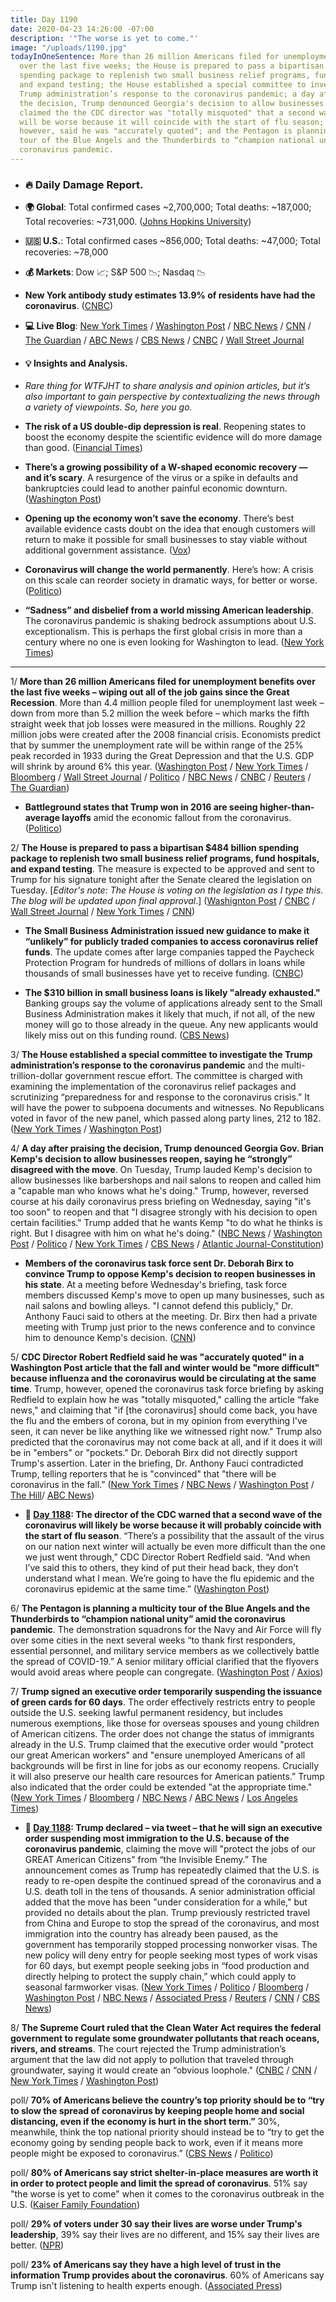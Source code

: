 ```yaml
---
title: Day 1190
date: 2020-04-23 14:26:00 -07:00
description: '"The worse is yet to come."'
image: "/uploads/1190.jpg"
todayInOneSentence: More than 26 million Americans filed for unemployment benefits
  over the last five weeks; the House is prepared to pass a bipartisan $484 billion
  spending package to replenish two small business relief programs, fund hospitals,
  and expand testing; the House established a special committee to investigate the
  Trump administration’s response to the coronavirus pandemic; a day after praising
  the decision, Trump denounced Georgia's decision to allow businesses reopen; Trump
  claimed the the CDC director was "totally misquoted" that a second wave of the coronavirus
  will be worse because it will coincide with the start of flu season; the CDC director,
  however, said he was "accurately quoted"; and the Pentagon is planning a multicity
  tour of the Blue Angels and the Thunderbirds to “champion national unity” amid the
  coronavirus pandemic.
---
```


* ### 🔥 Daily Damage Report.

* **🌍 Global**: Total confirmed cases \~2,700,000; Total deaths: \~187,000; Total recoveries: \~731,000. ([Johns Hopkins University](https://coronavirus.jhu.edu/map.html))

* **🇺🇸 U.S.**: Total confirmed cases \~856,000; Total deaths: \~47,000; Total recoveries: \~78,000

* **💰 Markets**: Dow 📈; S&P 500 📉; Nasdaq 📉

* **New York antibody study estimates 13.9% of residents have had the coronavirus**. ([CNBC](https://www.cnbc.com/2020/04/23/new-york-antibody-study-estimates-13point9percent-of-residents-have-had-the-coronavirus-cuomo-says.html))

* **💻 Live Blog**: [New York Times](https://www.nytimes.com/2020/04/23/us/coronavirus-live-news-coverage.html?action=click&module=Spotlight&pgtype=Homepage) / [Washington Post](https://www.washingtonpost.com/world/2020/04/22/coronavirus-latest-news-2/) / [NBC News](https://www.nbcnews.com/health/health-news/live-blog/2020-04-23-coronavirus-news-n1190201) / [CNN](https://www.cnn.com/us/live-news/us-coronavirus-update-04-23-20/index.html) / [The Guardian](https://www.theguardian.com/world/live/2020/apr/23/coronavirus-us-live-house-484bn-crisis-aid-package-trump-cuomo-latest-news-updates) / [ABC News](https://abcnews.go.com/Health/coronavirus-updates-american-red-cross-antibody-tests-id/story?id=70301746) / [CBS News](https://www.cbsnews.com/live-updates/coronavirus-update-covid-19-2020-04-23/) / [CNBC](https://www.cnbc.com/2020/04/23/coronavirus-latest-updates.html) / [Wall Street Journal](https://www.wsj.com/livecoverage/latest-updates/coronavirus?mod=theme_coronavirus-ribbon)

* #### 💡 Insights and Analysis.

* *Rare thing for WTFJHT to share analysis and opinion articles, but it’s also important to gain perspective by contextualizing the news through a variety of viewpoints. So, here you go.*

* **The risk of a US double-dip depression is real**. Reopening states to boost the economy despite the scientific evidence will do more damage than good. ([Financial Times](https://www.ft.com/content/ecca2149-ddfc-47e0-983c-9bf0a6c3fae1))

* **There’s a growing possibility of a W-shaped economic recovery — and it’s scary**. A resurgence of the virus or a spike in defaults and bankruptcies could lead to another painful economic downturn. ([Washington Post](https://www.washingtonpost.com/business/2020/04/22/theres-growing-possibility-w-shaped-economic-recovery-its-scary/))

* **Opening up the economy won’t save the economy**. There’s best available evidence casts doubt on the idea that enough customers will return to make it possible for small businesses to stay viable without additional government assistance. ([Vox](https://www.vox.com/2020/4/22/21228651/opening-up-save-economy-trump-coronavirus-pandemic-shutdown))

* **Coronavirus will change the world permanently**. Here’s how: A crisis on this scale can reorder society in dramatic ways, for better or worse. ([Politico](https://www.politico.com/news/magazine/2020/03/19/coronavirus-effect-economy-life-society-analysis-covid-135579))

* **“Sadness” and disbelief from a world missing American leadership**. The coronavirus pandemic is shaking bedrock assumptions about U.S. exceptionalism. This is perhaps the first global crisis in more than a century where no one is even looking for Washington to lead. ([New York Times](https://www.nytimes.com/2020/04/23/world/europe/coronavirus-american-exceptionalism.html))

---

1/ **More than 26 million Americans filed for unemployment benefits over the last five weeks – wiping out all of the job gains since the Great Recession**. More than 4.4 million people filed for unemployment last week – down from more than 5.2 million the week before – which marks the fifth straight week that job losses were measured in the millions. Roughly 22 million jobs were created after the 2008 financial crisis. Economists predict that by summer the unemployment rate will be within range of the 25% peak recorded in 1933 during the Great Depression and that the U.S. GDP will shrink by around 6% this year. ([Washington Post](https://www.washingtonpost.com/business/2020/04/23/economy-coronavirus-unemployment/) / [New York Times](https://www.nytimes.com/2020/04/23/business/economy/unemployment-claims-coronavirus.html?searchResultPosition=25) / [Bloomberg](https://www.bloomberg.com/news/articles/2020-04-23/u-s-jobless-claims-at-4-43-million-in-labor-rout-s-fifth-week?srnd=premium&sref=MIBMEEoj) / [Wall Street Journal](https://www.wsj.com/articles/millions-of-u-s-workers-continue-to-seek-unemployment-help-amid-coronavirus-11587634201?mod=hp_lead_pos1) / [Politico](https://www.politico.com/news/2020/04/23/coronavirus-unemployment-claims-numbers-203455) / [NBC News](https://www.nbcnews.com/business/business-news/u-s-jobless-claims-reach-26-million-coronavirus-hit-wiping-n1190296) / [CNBC](https://www.cnbc.com/2020/04/23/the-us-economy-has-now-erased-all-job-gains-since-the-great-recession.html) / [Reuters](https://www.reuters.com/article/us-usa-economy/record-u-s-jobless-claims-wipe-out-post-great-recession-employment-gains-idUSKCN2250CS) / [The Guardian](https://www.theguardian.com/business/2020/apr/23/us-unemployment-claims-benefits-coronavirus))

* **Battleground states that Trump won in 2016 are seeing higher-than-average layoffs** amid the economic fallout from the coronavirus. ([Politico](https://www.politico.com/news/2020/04/23/states-that-helped-trump-win-see-biggest-job-losses-204072))

2/ **The House is prepared to pass a bipartisan $484 billion spending package to replenish two small business relief programs, fund hospitals, and expand testing**. The measure is expected to be approved and sent to Trump for his signature tonight after the Senate cleared the legislation on Tuesday. \[*Editor's note: The House is voting on the legislation as I type this. The blog will be updated upon final approval*.\] ([Washignton Post](https://www.washingtonpost.com/us-policy/2020/04/23/congress-coronavirus-small-business/) / [CNBC](https://www.cnbc.com/2020/04/23/coronavirus-updates-house-to-pass-small-business-relief-bill.html) / [Wall Street Journal](https://www.wsj.com/articles/house-set-to-approve-484-billion-bill-to-aid-small-businesses-hospitals-11587641659?mod=hp_lead_pos6) / [New York Times](https://www.nytimes.com/2020/04/23/us/coronavirus-live-news-coverage.html#link-2a2e3654) / [CNN](https://www.cnn.com/2020/04/23/politics/state-of-play-small-business-administration-money/index.html))

* **The Small Business Administration issued new guidance to make it “unlikely” for publicly traded companies to access coronavirus relief funds**. The update comes after large companies tapped the Paycheck Protection Program for hundreds of millions of dollars in loans while thousands of small businesses have yet to receive funding. ([CNBC](https://www.cnbc.com/2020/04/23/us-issues-new-guidance-for-small-business-loans-to-make-it-harder-for-public-companies-to-get-funds.html))

* **The $310 billion in small business loans is likely "already exhausted."** Banking groups say the volume of applications already sent to the Small Business Administration makes it likely that much, if not all, of the new money will go to those already in the queue. Any new applicants would likely miss out on this funding round. ([CBS News](https://www.cbsnews.com/news/paycheck-protection-program-small-business-already-gone/))

3/ **The House established a special committee to investigate the Trump administration’s response to the coronavirus pandemic** and the multi-trillion-dollar government rescue effort. The committee is charged with examining the implementation of the coronavirus relief packages and scrutinizing “preparedness for and response to the coronavirus crisis.” It will have the power to subpoena documents and witnesses. No Republicans voted in favor of the new panel, which passed along party lines, 212 to 182. ([New York Times](https://www.nytimes.com/2020/04/23/us/coronavirus-live-news-coverage.html#link-c180cdb) / [Washington Post](https://www.washingtonpost.com/world/2020/04/22/coronavirus-latest-news-2/))

4/ **A day after praising the decision, Trump denounced Georgia Gov. Brian Kemp's decision to allow businesses reopen, saying he “strongly” disagreed with the move**. On Tuesday, Trump lauded Kemp's decision to allow businesses like barbershops and nail salons to reopen and called him a "capable man who knows what he's doing." Trump, however, reversed course at his daily coronavirus press briefing on Wednesday, saying "it's too soon" to reopen and that "I disagree strongly with his decision to open certain facilities." Trump added that he wants Kemp "to do what he thinks is right. But I disagree with him on what he's doing." ([NBC News](https://www.nbcnews.com/politics/donald-trump/trump-reverses-course-says-too-soon-georgia-reopen-n1190061) / [Washington Post](https://www.washingtonpost.com/politics/trump-says-us-is-opening-for-business-but-many-states-are-holding-firm/2020/04/22/2800b1e4-84b2-11ea-ae26-989cfce1c7c7_story.html) / [Politico](https://www.politico.com/news/2020/04/22/trump-kemp-georgia-reopen-coronavirus-202117) / [New York Times](https://www.nytimes.com/2020/04/22/us/trump-georgia-governor-kemp-coronavirus.html) / [CBS News](https://www.cbsnews.com/news/georgia-governor-brian-kemp-trump-split-coronavirus-restrictions/) / [Atlantic Journal-Constitution](https://www.ajc.com/blog/politics/trump-rebuke-kemp-coronavirus-plan-puts-georgia-republicans-bind/buz9WcnEOBRS7NikRG1Y4M/))

* **Members of the coronavirus task force sent Dr. Deborah Birx to convince Trump to oppose Kemp's decision to reopen businesses in his state**. At a meeting before Wednesday's briefing, task force members discussed Kemp's move to open up many businesses, such as nail salons and bowling alleys. "I cannot defend this publicly," Dr. Anthony Fauci said to others at the meeting. Dr. Birx then had a private meeting with Trump just prior to the news conference and to convince him to denounce Kemp's decision. ([CNN](https://www.cnn.com/2020/04/23/politics/donald-trump-brian-kemp-georgia/index.html))

5/ **CDC Director Robert Redfield said he was "accurately quoted" in a Washington Post article that the fall and winter would be "more difficult" because influenza and the coronavirus would be circulating at the same time**. Trump, however, opened the coronavirus task force briefing by asking Redfield to explain how he was "totally misquoted," calling the article “fake news," and claiming that "if \[the coronavirus\] should come back, you have the flu and the embers of corona, but in my opinion from everything I've seen, it can never be like anything like we witnessed right now." Trump also predicted that the coronavirus may not come back at all, and if it does it will be in "embers" or "pockets." Dr. Deborah Birx did not directly support Trump's assertion. Later in the briefing, Dr. Anthony Fauci contradicted Trump, telling reporters that he is "convinced" that "there will be coronavirus in the fall.” ([New York Times](https://www.nytimes.com/2020/04/22/us/politics/trump-coronavirus-fall.html) / [NBC News](https://www.nbcnews.com/politics/donald-trump/trump-asks-cdc-director-explain-how-he-was-misquoted-he-n1190051?cid=sm_npd_nn_tw_ma) / [Washington Post](https://www.washingtonpost.com/politics/2020/04/22/trumps-strange-quibble-with-his-cdc-directors-quote-reinforces-danger-his-coronavirus-alternate-reality/) / [The Hill](https://thehill.com/homenews/administration/494224-cdc-director-tries-to-walk-back-remarks-on-coronavirus)/ [ABC News](https://abcnews.go.com/Politics/coronavirus-government-response-updates-pelosi-insist-truth-trump/story?id=70284957))

* **📌 [Day 1188](https://whatthefuckjusthappenedtoday.com/2020/04/21/day-1188/#3-the-director-of-the-cdc-warned-tha): The director of the CDC warned that a second wave of the coronavirus will likely be worse because it will probably coincide with the start of flu season**. “There’s a possibility that the assault of the virus on our nation next winter will actually be even more difficult than the one we just went through,” CDC Director Robert Redfield said. “And when I’ve said this to others, they kind of put their head back, they don’t understand what I mean. We’re going to have the flu epidemic and the coronavirus epidemic at the same time.” ([Washington Post](https://www.washingtonpost.com/health/2020/04/21/coronavirus-secondwave-cdcdirector/))

6/ **The Pentagon is planning a multicity tour of the Blue Angels and the Thunderbirds to “champion national unity” amid the coronavirus pandemic**. The demonstration squadrons for the Navy and Air Force will fly over some cities in the next several weeks “to thank first responders, essential personnel, and military service members as we collectively battle the spread of COVID-19.” A senior military official clarified that the flyovers would avoid areas where people can congregate. ([Washington Post](https://www.washingtonpost.com/national-security/2020/04/22/pentagon-plans-dispatch-blue-angels-thunderbirds-coronavirus-response/) / [Axios](https://www.axios.com/blue-angles-thunderbirds-navy-air-force-flight-be1315c3-adfb-4d50-9d6f-f4dda8091b92.html))

7/ **Trump signed an executive order temporarily suspending the issuance of green cards for 60 days**. The order effectively restricts entry to people outside the U.S. seeking lawful permanent residency, but includes numerous exemptions, like those for overseas spouses and young children of American citizens. The order does not change the status of immigrants already in the U.S. Trump claimed that the executive order would "protect our great American workers" and "ensure unemployed Americans of all backgrounds will be first in line for jobs as our economy reopens. Crucially it will also preserve our health care resources for American patients.” Trump also indicated that the order could be extended "at the appropriate time." ([New York Times](https://www.nytimes.com/2020/04/22/us/politics/coronavirus-immigration-green-cards.html) / [Bloomberg](https://www.bloomberg.com/news/articles/2020-04-22/trump-signs-order-suspending-immigration-to-curb-job-competition?srnd=premium&sref=MIBMEEoj) / [NBC News](https://www.nbcnews.com/politics/white-house/trump-s-immigration-ban-raises-more-questions-answers-here-s-n1188946) / [ABC News](https://abcnews.go.com/Health/coronavirus-updates-1st-us-death-occurred-earlier-initially/story?id=70281108) / [Los Angeles Times](https://www.latimes.com/politics/story/2020-04-22/trump-signs-order-further-restricting-immigration))

* **📌 [Day 1188](https://whatthefuckjusthappenedtoday.com/2020/04/21/day-1188/#2-trump-declared-%E2%80%93-via-tweet-%E2%80%93%C2%A0that): Trump declared – via tweet – that he will sign an executive order suspending most immigration to the U.S. because of the coronavirus pandemic**, claiming the move will "protect the jobs of our GREAT American Citizens" from “the Invisible Enemy.” The announcement comes as Trump has repeatedly claimed that the U.S. is ready to re-open despite the continued spread of the coronavirus and a U.S. death toll in the tens of thousands. A senior administration official added that the move has been "under consideration for a while," but provided no details about the plan. Trump previously restricted travel from China and Europe to stop the spread of the coronavirus, and most immigration into the country has already been paused, as the government has temporarily stopped processing nonworker visas. The new policy will deny entry for people seeking most types of work visas for 60 days, but exempt people seeking jobs in “food production and directly helping to protect the supply chain,” which could apply to seasonal farmworker visas. ([New York Times](https://www.nytimes.com/2020/04/20/us/politics/trump-immigration.html) / [Politico](https://www.politico.com/news/2020/04/20/trump-suspend-immigration-coronavirus-197755) / [Bloomberg](https://www.bloomberg.com/news/articles/2020-04-21/trump-says-he-ll-suspend-immigration-to-u-s-over-virus-concerns?srnd=premium&sref=MIBMEEoj) / [Washington Post](https://www.washingtonpost.com/immigration/coronavirus-trump-suspend-immigration/2020/04/21/464e2440-838d-11ea-ae26-989cfce1c7c7_story.html?tidr=a_breakingnews&hpid=hp_no-name_hp-breaking-news%3Apage%2Fbreaking-news-bar&itid=hp_no-name_hp-breaking-news%3Apage%2Fbreaking-news-bar) / [NBC News](https://www.nbcnews.com/politics/donald-trump/trump-says-he-suspending-immigration-over-coronavirus-need-protect-jobs-n1188416) / [Associated Press](https://apnews.com/9da146b517bff374be31391c8537c739) / [Reuters](https://www.reuters.com/article/us-health-coronavirus-usa-immigration/trump-says-will-sign-order-to-temporarily-suspend-immigration-into-u-s-idUSKBN223085?il=0) / [CNN](https://www.cnn.com/2020/04/20/politics/donald-trump-immigration-halt-coronavirus/index.html) / [CBS News](https://www.cbsnews.com/news/trump-immigration-executive-order-ban-temporary-coronavirus-pandemic/))

8/ **The Supreme Court ruled that the Clean Water Act requires the federal government to regulate some groundwater pollutants that reach oceans, rivers, and streams**. The court rejected the Trump administration’s argument that the law did not apply to pollution that traveled through groundwater, saying it would create an “obvious loophole." ([CNBC](https://www.cnbc.com/2020/04/23/supreme-court-rejects-trump-backed-loophole-in-clean-water-case.html) / [CNN](https://www.cnn.com/2020/04/23/politics/supreme-court-clean-water-act-maui/index.html) / [New York Times](https://www.nytimes.com/2020/04/23/us/supreme-court-clean-water-act-hawaii.html) / [Washington Post](https://www.washingtonpost.com/politics/courts_law/supreme-court-rejects-trump-administrations-view-on-key-aspect-of-clean-water-act/2020/04/23/a826b828-8570-11ea-a3eb-e9fc93160703_story.html))

poll/ **70% of Americans believe the country’s top priority should be to “try to slow the spread of coronavirus by keeping people home and social distancing, even if the economy is hurt in the short term.”** 30%, meanwhile, think the top national priority should instead be to “try to get the economy going by sending people back to work, even if it means more people might be exposed to coronavirus.” ([CBS News](https://www.cbsnews.com/news/americans-prioritize-staying-home-and-worry-restrictions-will-lift-too-fast-cbs-news-poll/) / [Politico](https://www.politico.com/news/2020/04/23/poll-majority-americans-important-to-stay-home-than-return-to-work-203427))

poll/ **80% of Americans say strict shelter-in-place measures are worth it in order to protect people and limit the spread of coronavirus**. 51% say "the worse is yet to come" when it comes to the coronavirus outbreak in the U.S. ([Kaiser Family Foundation](https://www.kff.org/global-health-policy/issue-brief/kff-health-tracking-poll-late-april-2020/))

poll/ **29% of voters under 30 say their lives are worse under Trump's leadership**, 39% say their lives are no different, and 15% say their lives are better. ([NPR](https://www.npr.org/2020/04/23/841972028/opposition-to-trump-likely-to-motivate-young-voters-poll-shows))

poll/ **23% of Americans say they have a high level of trust in the information Trump provides about the coronavirus**. 60% of Americans say Trump isn't listening to health experts enough. ([Associated Press](https://apnews.com/87f1545cea4b5e8c96e6e902a8d9e9bd))